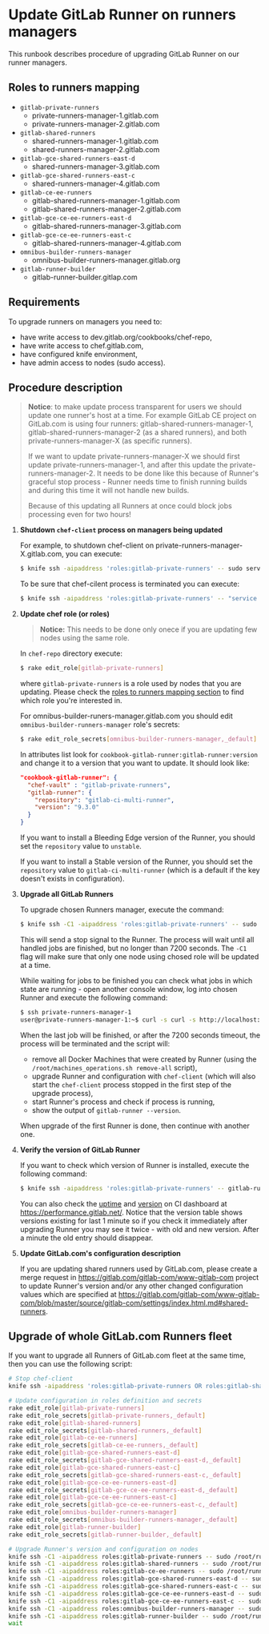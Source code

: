 # Update GitLab Runner on runners managers

This runbook describes procedure of upgrading GitLab Runner on our runner managers.

## Roles to runners mapping

- `gitlab-private-runners`
    - private-runners-manager-1.gitlab.com
    - private-runners-manager-2.gitlab.com
- `gitlab-shared-runners`
    - shared-runners-manager-1.gitlab.com
    - shared-runners-manager-2.gitlab.com
- `gitlab-gce-shared-runners-east-d`
    - shared-runners-manager-3.gitlab.com
- `gitlab-gce-shared-runners-east-c`
    - shared-runners-manager-4.gitlab.com
- `gitlab-ce-ee-runners`
    - gitlab-shared-runners-manager-1.gitlab.com
    - gitlab-shared-runners-manager-2.gitlab.com
- `gitlab-gce-ce-ee-runners-east-d`
    - gitlab-shared-runners-manager-3.gitlab.com
- `gitlab-gce-ce-ee-runners-east-c`
    - gitlab-shared-runners-manager-4.gitlab.com
- `omnibus-builder-runners-manager`
    - omnibus-builder-runners-manager.gitlab.org
- `gitlab-runner-builder`
    - gitlab-runner-builder.gitlap.com

## Requirements

To upgrade runners on managers you need to:

- have write access to dev.gitlab.org/cookbooks/chef-repo,
- have write access to chef.gitlab.com,
- have configured knife environment,
- have admin access to nodes (sudo access).

## Procedure description

> **Notice**: to make update process transparent for users we should update one runner's host
> at a time. For example GitLab CE project on GitLab.com is using four runners: gitlab-shared-runners-manager-1,
> gitlab-shared-runners-manager-2 (as a shared runners), and both private-runners-manager-X (as specific runners).
>
> If we want to update private-runners-manager-X we should first update private-runners-manager-1, and after this
> update the private-runners-manager-2. It needs to be done like this because of Runner's graceful stop process -
> Runner needs time to finish running builds and during this time it will not handle new builds.
>
> Because of this updating all Runners at once could block jobs processing even for two hours!

1. **Shutdown `chef-client` process on managers being updated**

    For example, to shutdown chef-client on private-runners-manager-X.gitlab.com, you can execute:

    ```bash
    $ knife ssh -aipaddress 'roles:gitlab-private-runners' -- sudo service chef-client stop
    ```

    To be sure that chef-cilent process is terminated you can execute:

    ```bash
    $ knife ssh -aipaddress 'roles:gitlab-private-runners' -- "service chef-client status; ps aux | grep chef"
    ```

1. **Update chef role (or roles)**

    > **Notice:** This needs to be done only onece if you are updating few nodes using the same role.

    In `chef-repo` directory execute:

    ```bash
    $ rake edit_role[gitlab-private-runners]
    ```

    where `gitlab-private-runners` is a role used by nodes that you are updating. Please check the
    [roles to runners mapping section](#roles-to-runners-mapping) to find which role you're interested in.

    For omnibus-builder-runers-manager.gitlab.com you should edit `omnibus-builder-runners-manager` role's secrets:

    ```bash
    $ rake edit_role_secrets[omnibus-builder-runners-manager,_default]
    ```

    In attributes list look for `cookbook-gitlab-runner:gitlab-runner:version` and change it to a version that you want
    to update. It should look like:

    ```json
    "cookbook-gitlab-runner": {
      "chef-vault" : "gitlab-private-runners",
      "gitlab-runner": {
        "repository": "gitlab-ci-multi-runner",
        "version": "9.3.0"
      }
    }
    ```

    If you want to install a Bleeding Edge version of the Runner, you should set the `repository`
    value to `unstable`.

    If you want to install a Stable version of the Runner, you should set the `repository` value to
    `gitlab-ci-multi-runner` (which is a default if the key doesn't exists in configuration).

1. **Upgrade all GitLab Runners**

    To upgrade chosen Runners manager, execute the command:

    ```bash
    $ knife ssh -C1 -aipaddress 'roles:gitlab-private-runners' -- sudo /root/runner_upgrade.sh
    ```

    This will send a stop signal to the Runner. The process will wait until all handled jobs are finished,
    but no longer than 7200 seconds. The `-C1` flag will make sure that only one node using chosed role
    will be updated at a time.

    While waiting for jobs to be finished you can check what jobs in which state are running - open
    another console window, log into chosen Runner and execute the following command:

    ```bash
    $ ssh private-runners-manager-1
    user@private-runners-manager-1:~$ curl -s curl -s http://localhost:9402/debug/jobs/list
    ```

    When the last job will be finished, or after the 7200 seconds timeout, the process will
    be terminated and the script will:
    - remove all Docker Machines that were created by Runner
      (using the `/root/machines_operations.sh remove-all` script),
    - upgrade Runner and configuration with `chef-client` (which will also start the `chef-client` process
      stopped in the first step of the upgrade process),
    - start Runner's process and check if process is running,
    - show the output of `gitlab-runner --version`.

    When upgrade of the first Runner is done, then continue with another one.

1. **Verify the version of GitLab Runner**

    If you want to check which version of Runner is installed, execute the following command:

    ```bash
    $ knife ssh -aipaddress 'roles:gitlab-private-runners' -- gitlab-runner --version
    ```

    You can also check the [uptime](https://performance.gitlab.net/dashboard/db/ci?refresh=5m&orgId=1&panelId=18&fullscreen)
    and [version](https://performance.gitlab.net/dashboard/db/ci?refresh=5m&orgId=1&panelId=12&fullscreen) on
    CI dashboard at https://performance.gitlab.net/. Notice that the version table shows versions existing for last 1
    minute so if you check it immediately after upgrading Runner you may see it twice - with old and new version.
    After a minute the old entry should disappear.

1. **Update GitLab.com's configuration description**

    If you are updating shared runners used by GitLab.com, please create a merge request in
    https://gitlab.com/gitlab-com/www-gitlab-com project to update Runner's version and/or any other changed
    configuration values which are specified at
    https://gitlab.com/gitlab-com/www-gitlab-com/blob/master/source/gitlab-com/settings/index.html.md#shared-runners.

## Upgrade of whole GitLab.com Runners fleet

If you want to upgrade all Runners of GitLab.com fleet at the same time, then you can use the following script:

```bash
# Stop chef-client
knife ssh -aipaddress 'roles:gitlab-private-runners OR roles:gitlab-shared-runners OR roles:gitlab-ce-ee-runners OR roles:gitlab-gce-*-runners-* OR roles:omnibus-builder-runners-manager OR roles:gitlab-runner-builder' -- sudo service chef-client stop

# Update configuration in roles definition and secrets
rake edit_role[gitlab-private-runners]
rake edit_role_secrets[gitlab-private-runners,_default]
rake edit_role[gitlab-shared-runners]
rake edit_role_secrets[gitlab-shared-runners,_default]
rake edit_role[gitlab-ce-ee-runners]
rake edit_role_secrets[gitlab-ce-ee-runners,_default]
rake edit_role[gitlab-gce-shared-runners-east-d]
rake edit_role_secrets[gitlab-gce-shared-runners-east-d,_default]
rake edit_role[gitlab-gce-shared-runners-east-c]
rake edit_role_secrets[gitlab-gce-shared-runners-east-c,_default]
rake edit_role[gitlab-gce-ce-ee-runners-east-d]
rake edit_role_secrets[gitlab-gce-ce-ee-runners-east-d,_default]
rake edit_role[gitlab-gce-ce-ee-runners-east-c]
rake edit_role_secrets[gitlab-gce-ce-ee-runners-east-c,_default]
rake edit_role[omnibus-builder-runners-manager]
rake edit_role_secrets[omnibus-builder-runners-manager,_default]
rake edit_role[gitlab-runner-builder]
rake edit_role_secrets[gitlab-runner-builder,_default]

# Upgrade Runner's version and configuration on nodes
knife ssh -C1 -aipaddress roles:gitlab-private-runners -- sudo /root/runner_upgrade.sh &
knife ssh -C1 -aipaddress roles:gitlab-shared-runners -- sudo /root/runner_upgrade.sh &
knife ssh -C1 -aipaddress roles:gitlab-ce-ee-runners -- sudo /root/runner_upgrade.sh &
knife ssh -C1 -aipaddress roles:gitlab-gce-shared-runners-east-d -- sudo /root/runner_upgrade.sh &
knife ssh -C1 -aipaddress roles:gitlab-gce-shared-runners-east-c -- sudo /root/runner_upgrade.sh &
knife ssh -C1 -aipaddress roles:gitlab-gce-ce-ee-runners-east-d -- sudo /root/runner_upgrade.sh &
knife ssh -C1 -aipaddress roles:gitlab-gce-ce-ee-runners-east-c -- sudo /root/runner_upgrade.sh &
knife ssh -C1 -aipaddress roles:omnibus-builder-runners-manager -- sudo /root/runner_upgrade.sh &
knife ssh -C1 -aipaddress roles:gitlab-runner-builder -- sudo /root/runner_upgrade.sh &
wait
```
